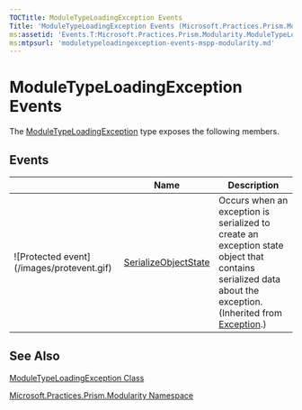 ```yaml
---
TOCTitle: ModuleTypeLoadingException Events
Title: 'ModuleTypeLoadingException Events (Microsoft.Practices.Prism.Modularity)'
ms:assetid: 'Events.T:Microsoft.Practices.Prism.Modularity.ModuleTypeLoadingException'
ms:mtpsurl: 'moduletypeloadingexception-events-mspp-modularity.md'
---
```


# ModuleTypeLoadingException Events

The [ModuleTypeLoadingException](https://msdn.microsoft.com/library/microsoft.practices.prism.modularity.moduletypeloadingexception) type exposes the following members.

## Events


<table>

<thead>
<tr class="header">
<th> </th>
<th>Name</th>
<th>Description</th>
</tr>
</thead>
<tbody>
<tr class="odd">
<td>![Protected event](/images/protevent.gif)</td>
<td><a href="http://msdn.microsoft.com/en-us/library/ee332915">SerializeObjectState</a></td>
<td><div class="summary">
Occurs when an exception is serialized to create an exception state object that contains serialized data about the exception.
</div>
(Inherited from <a href="/patterns-practices/reference/ieventsubscription-interface-mspp-pubsubevents">Exception</a>.)</td>
</tr>
</tbody>
</table>

## See Also
[ModuleTypeLoadingException Class](https://msdn.microsoft.com/library/microsoft.practices.prism.modularity.moduletypeloadingexception)

[Microsoft.Practices.Prism.Modularity Namespace](https://msdn.microsoft.com/library/microsoft.practices.prism.modularity)
